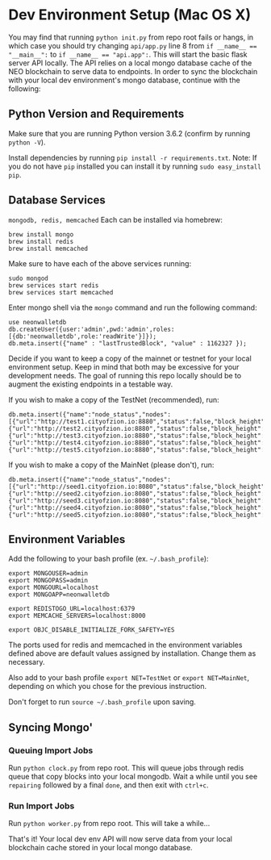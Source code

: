 # Dev Environment Setup (Mac OS X)

You may find that running `python init.py` from repo root fails or hangs, in which case you should try changing `api/app.py` line 8 from `if __name__ == "__main__":` to `if __name__ == "api.app":`. This will start the basic flask server API locally. The API relies on a local mongo database cache of the NEO blockchain to serve data to endpoints. In order to sync the blockchain with your local dev environment's mongo database, continue with the following:

## Python Version and Requirements

Make sure that you are running Python version 3.6.2 (confirm by running `python -V`).

Install dependencies by running `pip install -r requirements.txt`. Note: If you do not have `pip` installed you can install it by running `sudo easy_install pip`.

## Database Services

`mongodb, redis, memcached`
Each can be installed via homebrew:

```
brew install mongo
brew install redis
brew install memcached
```

Make sure to have each of the above services running:

```
sudo mongod
brew services start redis
brew services start memcached
```

Enter mongo shell via the `mongo` command and run the following command:

```
use neonwalletdb
db.createUser({user:'admin',pwd:'admin',roles:[{db:'neonwalletdb',role:'readWrite'}]});
db.meta.insert({"name" : "lastTrustedBlock", "value" : 1162327 });
```

Decide if you want to keep a copy of the mainnet or testnet for your local environment setup. Keep in mind that both may be excessive for your development needs. The goal of running this repo locally should be to augment the existing endpoints in a testable way.

If you wish to make a copy of the TestNet (recommended), run:
```
db.meta.insert({"name":"node_status","nodes":[{"url":"http://test1.cityofzion.io:8880","status":false,"block_height":0,"time":0},{"url":"http://test2.cityofzion.io:8880","status":false,"block_height":0,"time":0},{"url":"http://test3.cityofzion.io:8880","status":false,"block_height":0,"time":0},{"url":"http://test4.cityofzion.io:8880","status":false,"block_height":0,"time":0},{"url":"http://test5.cityofzion.io:8880","status":false,"block_height":0,"time":0}]})
```

If you wish to make a copy of the MainNet (please don't), run:
```
db.meta.insert({"name":"node_status","nodes":[{"url":"http://seed1.cityofzion.io:8080","status":false,"block_height":0,"time":0},{"url":"http://seed2.cityofzion.io:8080","status":false,"block_height":0,"time":0},{"url":"http://seed3.cityofzion.io:8080","status":false,"block_height":0,"time":0},{"url":"http://seed4.cityofzion.io:8080","status":false,"block_height":0,"time":0},{"url":"http://seed5.cityofzion.io:8080","status":false,"block_height":0,"time":0}]})
```

## Environment Variables

Add the following to your bash profile (ex. `~/.bash_profile`):

```
export MONGOUSER=admin
export MONGOPASS=admin
export MONGOURL=localhost
export MONGOAPP=neonwalletdb

export REDISTOGO_URL=localhost:6379
export MEMCACHE_SERVERS=localhost:8000

export OBJC_DISABLE_INITIALIZE_FORK_SAFETY=YES
```

The ports used for redis and memcached in the environment variables defined above are default values assigned by installation. Change them as necessary. 

Also add to your bash profile `export NET=TestNet` or `export NET=MainNet`, depending on which you chose for the previous instruction.

Don't forget to run `source ~/.bash_profile` upon saving.

## Syncing Mongo'

### Queuing Import Jobs

Run `python clock.py` from repo root. This will queue jobs through redis queue that copy blocks into your local mongodb. Wait a while until you see `repairing` followed by a final `done`, and then exit with `ctrl+c`.


### Run Import Jobs

Run `python worker.py` from repo root. This will take a while...

That's it! Your local dev env API will now serve data from your local blockchain cache stored in your local mongo database.
